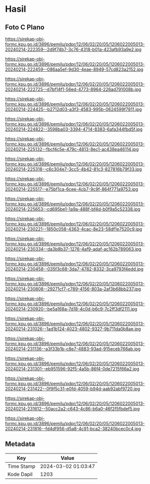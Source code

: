 # Hasil

## Foto C Plano

https://sirekap-obj-formc.kpu.go.id/3896/pemilu/pdpr/12/06/02/20/05/1206022005013-20240214-222359--2d9f74b7-3c76-4318-b01a-423afb93a9e2.jpg

https://sirekap-obj-formc.kpu.go.id/3896/pemilu/pdpr/12/06/02/20/05/1206022005013-20240214-222459--086aa5ef-9d30-4eae-8949-57cd823a2152.jpg

https://sirekap-obj-formc.kpu.go.id/3896/pemilu/pdpr/12/06/02/20/05/1206022005013-20240214-222725--d7bf14f1-56ed-4773-8964-226ad791008b.jpg

https://sirekap-obj-formc.kpu.go.id/3896/pemilu/pdpr/12/06/02/20/05/1206022005013-20240214-224425--b2712d03-a3f3-4583-995b-0624599f7811.jpg

https://sirekap-obj-formc.kpu.go.id/3896/pemilu/pdpr/12/06/02/20/05/1206022005013-20240214-224822--3598ba03-3394-4714-8383-6afa344fbd5f.jpg

https://sirekap-obj-formc.kpu.go.id/3896/pemilu/pdpr/12/06/02/20/05/1206022005013-20240214-225132--fbcf4c5e-479c-4813-8ec1-ac438ea46114.jpg

https://sirekap-obj-formc.kpu.go.id/3896/pemilu/pdpr/12/06/02/20/05/1206022005013-20240214-225318--c6c304e7-3cc5-4b42-81c3-827816b79f33.jpg

https://sirekap-obj-formc.kpu.go.id/3896/pemilu/pdpr/12/06/02/20/05/1206022005013-20240214-225517--e75bf1ca-6cee-4cb7-9c9f-864f771a9753.jpg

https://sirekap-obj-formc.kpu.go.id/3896/pemilu/pdpr/12/06/02/20/05/1206022005013-20240214-225653--cd695be1-1a9a-488f-bf4d-b0f9a5c52338.jpg

https://sirekap-obj-formc.kpu.go.id/3896/pemilu/pdpr/12/06/02/20/05/1206022005013-20240214-230221--1850c058-4363-4cac-8e23-58df1e7520c9.jpg

https://sirekap-obj-formc.kpu.go.id/3896/pemilu/pdpr/12/06/02/20/05/1206022005013-20240214-230334--da3b8b37-1276-4af9-adaf-ac162b789063.jpg

https://sirekap-obj-formc.kpu.go.id/3896/pemilu/pdpr/12/06/02/20/05/1206022005013-20240214-230458--035f3c68-3da7-4782-8332-3ca9793f4edd.jpg

https://sirekap-obj-formc.kpu.go.id/3896/pemilu/pdpr/12/06/02/20/05/1206022005013-20240214-230808--29271cf7-c789-4156-803a-2af3b68bb237.jpg

https://sirekap-obj-formc.kpu.go.id/3896/pemilu/pdpr/12/06/02/20/05/1206022005013-20240214-230920--be5a168a-7d18-4c0d-b6c9-7c2ff3df2111.jpg

https://sirekap-obj-formc.kpu.go.id/3896/pemilu/pdpr/12/06/02/20/05/1206022005013-20240214-231026--1ad1b124-4023-4802-9327-9b711da0b8ae.jpg

https://sirekap-obj-formc.kpu.go.id/3896/pemilu/pdpr/12/06/02/20/05/1206022005013-20240214-231136--a3f33b1b-c8e7-4883-93ad-915eceb766ab.jpg

https://sirekap-obj-formc.kpu.go.id/3896/pemilu/pdpr/12/06/02/20/05/1206022005013-20240214-231301--eb951596-92f5-4a5b-86f4-0de7215f66a2.jpg

https://sirekap-obj-formc.kpu.go.id/3896/pemilu/pdpr/12/06/02/20/05/1206022005013-20240214-231422--0f9f5c31-e0fd-4059-b94d-aab92abf9720.jpg

https://sirekap-obj-formc.kpu.go.id/3896/pemilu/pdpr/12/06/02/20/05/1206022005013-20240214-231612--50acc2a2-c643-4c86-b6a0-46f2f5fbdef5.jpg

https://sirekap-obj-formc.kpu.go.id/3896/pemilu/pdpr/12/06/02/20/05/1206022005013-20240214-231816--fd4df956-d5a8-4c91-bca2-38240bcec0c4.jpg


## Metadata

| Key        | Value               |
| ---------- | ------------------- |
| Time Stamp | 2024-03-02 01:03:47 |
| Kode Dapil | 1203                |



